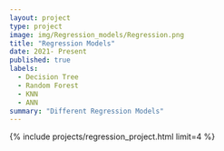 ```yaml
---
layout: project
type: project
image: img/Regression_models/Regression.png
title: "Regression Models"
date: 2021- Present
published: true
labels:
  - Decision Tree 
  - Random Forest
  - KNN
  - ANN
summary: "Different Regression Models"
---
```


<!-- <center> <img src="../img/Classification_models/classification.jpg" height = 300px width = auto> </center> -->


<div style="background-color: var(--tf-page-bg-color)" class="bg-gradient py-3">

{% include projects/regression_project.html limit=4 %}

</div>
